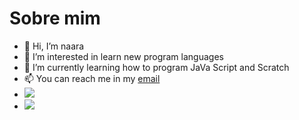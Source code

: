 # Sobre mim

- 👋 Hi, I’m naara
- 👀 I’m interested in learn new program languages
- 🌱 I’m currently learning how to program JaVa Script and Scratch
- 📫 You can reach me in my  [email](naara.deus@escola.pr.gov.br)
- ![](https://img.shields.io/badge/Scratch-4D97FF?style=for-the-badge&logo=Scratch&logoColor=white)
- ![](https://img.shields.io/badge/JavaScript-323330?style=for-the-badge&logo=javascript&logoColor=F7DF1E)

